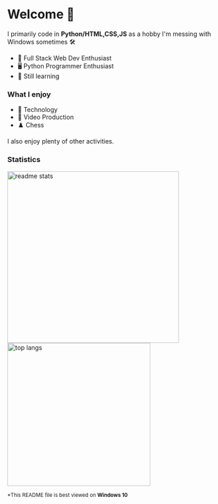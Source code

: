 # Welcome 👋

I primarily code in **Python/HTML,CSS,JS** as a hobby I'm messing with Windows sometimes 🛠

* 🔧 Full Stack Web Dev Enthusiast
* 🖥️ Python Programmer Enthusiast 
* 🌱 Still learning
  
### What I enjoy
* 💾 Technology
* 🎥 Video Production
* ♟️ Chess

I also enjoy plenty of other activities.

### Statistics
 <img width=390 src="https://github-readme-stats-salesp07.vercel.app/api?username=Pixelcraftch&count_private=true&show_icons=true&theme=react&rank_icon=github&border_radius=10" alt="readme stats" />
  <br/>
<img width=325 align="center" src="https://github-readme-stats-salesp07.vercel.app/api/top-langs/?username=Pixelcraftch&hide=HTML&langs_count=8&layout=compact&theme=react&border_radius=10&size_weight=0.5&count_weight=0.5&exclude_repo=github-readme-stats" alt="top langs" />

<sub>*This README file is best viewed on <strong>Windows 10</strong></sub>
